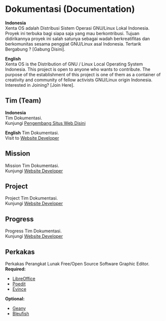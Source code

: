 # Dokumentasi (Documentation)
**Indonesia**  
Xenta OS adalah Distribusi Sistem Operasi GNU/Linux Lokal Indonesia. Proyek ini terbuka bagi siapa saja yang mau berkontribusi. Tujuan didirikannya proyek ini salah satunya sebagai wadah berkreatifitas dan berkomunitas sesama penggiat GNU/Linux asal Indonesia.  Tertarik Bergabung ? [Gabung Disini].

**English**  
Xenta OS is the Distribution of GNU / Linux Local Operating System Indonesia. This project is open to anyone who wants to contribute. The purpose of the establishment of this project is one of them as a container of creativity and community of fellow activists GNU/Linux origin Indonesia. Interested in Joining? [Join Here].

## Tim (Team)
**Indonesia**  
Tim Dokumentasi.  
Kunjungi [Pengembang Situs Web Disini](http://dev.xentaos.org/team.html)

**English**
Tim Dokumentasi.  
Visit to [Website Developer](http://dev.xentaos.org/team.html)

## Mission
Mission Tim Dokumentasi.  
Kunjungi [Website Developer](http://dev.xentaos.org/mission.html)

## Project
Project Tim Dokumentasi.  
Kunjungi [Website Developer](http://dev.xentaos.org/project.html)

## Progress
Progress Tim Dokumentasi.  
Kunjungi [Website Developer](http://dev.xentaos.org/progress.html)

## Perkakas
Perkakas Perangkat Lunak Free/Open Source Software Graphic Editor.  
**Required:**  
 * [LibreOffice](https://www.blender.org/)
 * [Poedit](https://poedit.net/)
 * [Evince](https://wiki.gnome.org/Apps/Evince)

**Optional:**  
 * [Geany](https://www.geany.org/) 
 * [Bleufish](bluefish.openoffice.nl/) 
